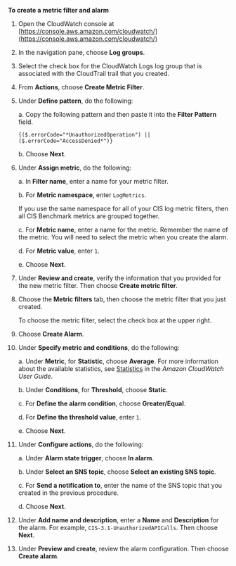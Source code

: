 **To create a metric filter and alarm**

1.  Open the CloudWatch console at [https://console.aws.amazon.com/cloudwatch/](https://console.aws.amazon.com/cloudwatch/)

2.   In the navigation pane, choose **Log groups**.
    
3.   Select the check box for the CloudWatch Logs log group that is associated with the CloudTrail trail that you created.
    
4.   From **Actions**, choose **Create Metric Filter**.
    
5.   Under **Define pattern**, do the following:
    
        a.  Copy the following pattern and then paste it into the **Filter Pattern** field.     

        `{($.errorCode="*UnauthorizedOperation") || ($.errorCode="AccessDenied*")}`
    
        b.  Choose **Next**.
        
2.  Under **Assign metric**, do the following:

    a.  In **Filter name**, enter a name for your metric filter.
        
    b.  For **Metric namespace**, enter `LogMetrics`.
        
    If you use the same namespace for all of your CIS log metric filters, then all CIS Benchmark metrics are grouped together.
        
    c.  For **Metric name**, enter a name for the metric. Remember the name of the metric. You will need to select the metric when you create the alarm.
        
    d.  For **Metric value**, enter `1`.
        
    e.  Choose **Next**.
        
3.  Under **Review and create**, verify the information that you provided for the new metric filter. Then choose **Create metric filter**.
    
4.  Choose the **Metric filters** tab, then choose the metric filter that you just created.
    
    To choose the metric filter, select the check box at the upper right.
    
5.  Choose **Create Alarm**.
    
6.  Under **Specify metric and conditions**, do the following:
    
    a.  Under **Metric**, for **Statistic**, choose **Average**. For more information about the available statistics, see [Statistics](https://docs.aws.amazon.com/AmazonCloudWatch/latest/monitoring/cloudwatch_concepts.html#Statistic) in the _Amazon CloudWatch User Guide_.
        
    b.  Under **Conditions**, for **Threshold**, choose **Static**.
        
    c.  For **Define the alarm condition**, choose **Greater/Equal**.
        
    d.  For **Define the threshold value**, enter `1`.
        
    e.  Choose **Next**.
        
7.  Under **Configure actions**, do the following:
    
    a.  Under **Alarm state trigger**, choose **In alarm**.
        
    b.  Under **Select an SNS topic**, choose **Select an existing SNS topic**.
        
    c.  For **Send a notification to**, enter the name of the SNS topic that you created in the previous procedure.
        
    d.  Choose **Next**.
        
8.  Under **Add name and description**, enter a **Name** and **Description** for the alarm. For example, `CIS-3.1-UnauthorizedAPICalls`. Then choose **Next**.
    
9.  Under **Preview and create**, review the alarm configuration. Then choose **Create alarm**.